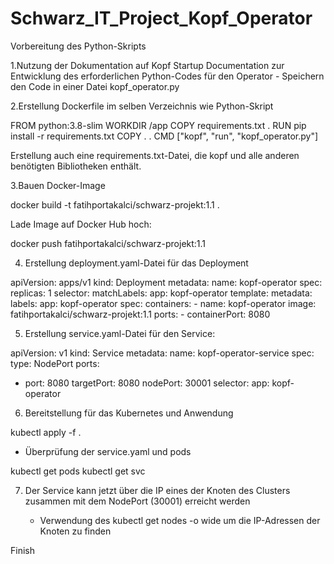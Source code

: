 # Schwarz_IT_Project_Kopf_Operator

Vorbereitung des Python-Skripts

1.Nutzung der  Dokumentation auf Kopf Startup Documentation zur Entwicklung des erforderlichen Python-Codes für den Operator
	- Speichern den Code in einer Datei kopf_operator.py


2.Erstellung Dockerfile im selben Verzeichnis wie  Python-Skript

FROM python:3.8-slim
WORKDIR /app
COPY requirements.txt .
RUN pip install -r requirements.txt
COPY . .
CMD ["kopf", "run", "kopf_operator.py"]

Erstellung auch eine requirements.txt-Datei, die kopf und alle anderen benötigten Bibliotheken enthält.

3.Bauen Docker-Image

docker build -t fatihportakalci/schwarz-projekt:1.1 .

Lade Image auf Docker Hub hoch:

docker push fatihportakalci/schwarz-projekt:1.1

4. Erstellung deployment.yaml-Datei für das Deployment

apiVersion: apps/v1
kind: Deployment
metadata:
  name: kopf-operator
spec:
  replicas: 1
  selector:
    matchLabels:
      app: kopf-operator
  template:
    metadata:
      labels:
        app: kopf-operator
    spec:
      containers:
      - name: kopf-operator
        image: fatihportakalci/schwarz-projekt:1.1
        ports:
        - containerPort: 8080

5. Erstellung service.yaml-Datei für den Service:

apiVersion: v1
kind: Service
metadata:
  name: kopf-operator-service
spec:
  type: NodePort
  ports:
  - port: 8080
    targetPort: 8080
    nodePort: 30001
  selector:
    app: kopf-operator

6. Bereitstellung für das Kubernetes und Anwendung 

kubectl apply -f .

- Überprüfung der service.yaml und pods

kubectl get pods
kubectl get svc

7. Der Service kann jetzt über die IP eines der Knoten des Clusters zusammen mit dem NodePort (30001) erreicht werden

	- Verwendung des kubectl get nodes -o wide um die IP-Adressen der Knoten zu finden 

Finish





